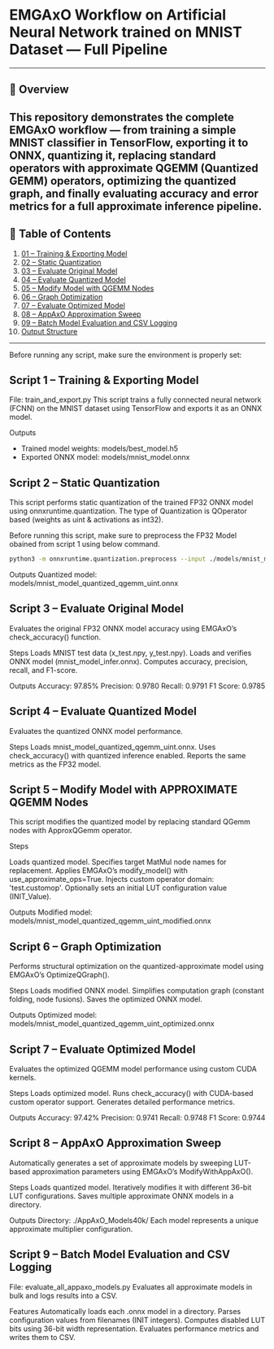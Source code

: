 # EMGAxO Workflow on Artificial Neural Network trained on MNIST Dataset — Full Pipeline
---

## 📘 Overview
This repository demonstrates the **complete EMGAxO workflow** — from training a simple MNIST classifier in TensorFlow, exporting it to **ONNX**, quantizing it, replacing standard operators with **approximate QGEMM (Quantized GEMM)** operators, optimizing the quantized graph, and finally evaluating accuracy and error metrics for a full **approximate inference pipeline**.
---

## 🧩 Table of Contents
 
1. [01 – Training & Exporting Model](#-script-1--training--exporting-model)  
2. [02 – Static Quantization](#-script-2--static-quantization)  
3. [03 – Evaluate Original Model](#-script-3--evaluate-original-model)  
4. [04 – Evaluate Quantized Model](#-script-4--evaluate-quantized-model)  
5. [05 – Modify Model with QGEMM Nodes](#-script-5--modify-model-with-qgemm-nodes)  
6. [06 – Graph Optimization](#-script-6--graph-optimization)  
7. [07 – Evaluate Optimized Model](#-script-7--evaluate-optimized-model)  
8. [08 – AppAxO Approximation Sweep](#-script-8--appaxo-approximation-sweep)  
9. [09 – Batch Model Evaluation and CSV Logging](#-script-9--batch-model-evaluation-and-csv-logging)  
10. [Output Structure](#-output-structure)

---

Before running any script, make sure the environment is properly set:

## Script 1 – Training & Exporting Model

File: train_and_export.py
This script trains a fully connected neural network (FCNN) on the MNIST dataset using TensorFlow and exports it as an ONNX model.

Outputs
- Trained model weights: models/best_model.h5
- Exported ONNX model: models/mnist_model.onnx


## Script 2 – Static Quantization
This script performs static quantization of the trained FP32 ONNX model using onnxruntime.quantization. The type of Quantization is QOperator based (weights as uint & activations as int32).

Before running this script, make sure to preprocess the FP32 Model obained from script 1 using below command.

```bash
python3 -m onnxruntime.quantization.preprocess --input ./models/mnist_model.onnx --output ./models/mnist_model_infer.onnx
```

Outputs
Quantized model: models/mnist_model_quantized_qgemm_uint.onnx

## Script 3 – Evaluate Original Model
Evaluates the original FP32 ONNX model accuracy using EMGAxO’s check_accuracy() function.

Steps
Loads MNIST test data (x_test.npy, y_test.npy).
Loads and verifies ONNX model (mnist_model_infer.onnx).
Computes accuracy, precision, recall, and F1-score.

Outputs
Accuracy: 97.85%
Precision: 0.9780
Recall:    0.9791
F1 Score:  0.9785

## Script 4 – Evaluate Quantized Model
Evaluates the quantized ONNX model performance.

Steps
Loads mnist_model_quantized_qgemm_uint.onnx.
Uses check_accuracy() with quantized inference enabled.
Reports the same metrics as the FP32 model.


## Script 5 – Modify Model with APPROXIMATE QGEMM Nodes
This script modifies the quantized model by replacing standard QGemm nodes with ApproxQGemm operator.

Steps

Loads quantized model.
Specifies target MatMul node names for replacement.
Applies EMGAxO’s modify_model() with use_approximate_ops=True.
Injects custom operator domain: 'test.customop'.
Optionally sets an initial LUT configuration value (INIT_Value).

Outputs
Modified model: models/mnist_model_quantized_qgemm_uint_modified.onnx

## Script 6 – Graph Optimization
Performs structural optimization on the quantized-approximate model using EMGAxO’s OptimizeQGraph().

Steps
Loads modified ONNX model.
Simplifies computation graph (constant folding, node fusions).
Saves the optimized ONNX model.

Outputs
Optimized model: models/mnist_model_quantized_qgemm_uint_optimized.onnx

## Script 7 – Evaluate Optimized Model
Evaluates the optimized QGEMM model performance using custom CUDA kernels.

Steps
Loads optimized model.
Runs check_accuracy() with CUDA-based custom operator support.
Generates detailed performance metrics.

Outputs
Accuracy: 97.42%
Precision: 0.9741
Recall:    0.9748
F1 Score:  0.9744

## Script 8 – AppAxO Approximation Sweep
Automatically generates a set of approximate models by sweeping LUT-based approximation parameters using EMGAxO’s ModifyWithAppAxO().

Steps
Loads quantized model.
Iteratively modifies it with different 36-bit LUT configurations.
Saves multiple approximate ONNX models in a directory.

Outputs
Directory: ./AppAxO_Models40k/
Each model represents a unique approximate multiplier configuration.

## Script 9 – Batch Model Evaluation and CSV Logging

File: evaluate_all_appaxo_models.py
Evaluates all approximate models in bulk and logs results into a CSV.

Features
Automatically loads each .onnx model in a directory.
Parses configuration values from filenames (INIT integers).
Computes disabled LUT bits using 36-bit width representation.
Evaluates performance metrics and writes them to CSV.
